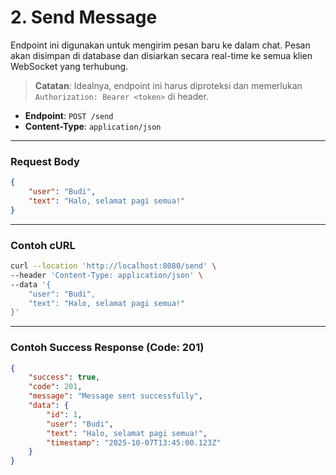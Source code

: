# 2. Send Message

Endpoint ini digunakan untuk mengirim pesan baru ke dalam chat. Pesan akan disimpan di database dan disiarkan secara real-time ke semua klien WebSocket yang terhubung.

> **Catatan**: Idealnya, endpoint ini harus diproteksi dan memerlukan `Authorization: Bearer <token>` di header.

- **Endpoint**: `POST /send`
- **Content-Type**: `application/json`

---

### Request Body

```json
{
    "user": "Budi",
    "text": "Halo, selamat pagi semua!"
}
```

---

### Contoh cURL

```sh
curl --location 'http://localhost:8080/send' \
--header 'Content-Type: application/json' \
--data '{
    "user": "Budi",
    "text": "Halo, selamat pagi semua!"
}'
```

---

### Contoh Success Response (Code: 201)

```json
{
    "success": true,
    "code": 201,
    "message": "Message sent successfully",
    "data": {
        "id": 1,
        "user": "Budi",
        "text": "Halo, selamat pagi semua!",
        "timestamp": "2025-10-07T13:45:00.123Z"
    }
}
```